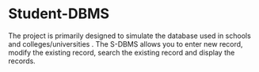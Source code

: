 # Student-DBMS
The project is primarily designed to simulate the database used in schools and colleges/universities . The S-DBMS allows you to enter new record, modify the existing record, search the existing record and display the records.
